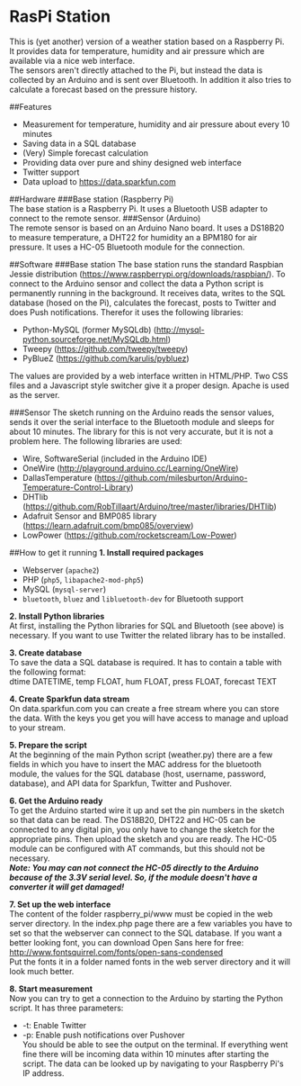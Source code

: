 # RasPi Station

This is (yet another) version of a weather station based on a Raspberry Pi.  
It provides data for temperature, humidity and air pressure which are available via a nice web interface.  
The sensors aren't directly attached to the Pi, but instead the data is collected by an Arduino and is sent over Bluetooth. In addition it also tries to calculate a forecast based on the pressure history.

##Features
* Measurement for temperature, humidity and air pressure about every 10 minutes
* Saving data in a SQL database
* (Very) Simple forecast calculation
* Providing data over pure and shiny designed web interface
* Twitter support
* Data upload to https://data.sparkfun.com

##Hardware
###Base station (Raspberry Pi)  
The base station is a Raspberry Pi. It uses a Bluetooth USB adapter to connect to the remote sensor.
###Sensor (Arduino)  
The remote sensor is based on an Arduino Nano board. It uses a DS18B20 to measure temperature, a DHT22 for humidity an a BPM180 for air pressure. It uses a HC-05 Bluetooth module for the connection.  

##Software
###Base station
The base station runs the standard Raspbian Jessie distribution (https://www.raspberrypi.org/downloads/raspbian/). To connect to the Arduino sensor and collect the data a Python script is permanently running in the background. It receives data, writes to the SQL database (hosed on the Pi), calculates the forecast, posts to Twitter and does Push notifications.
Therefor it uses the following libraries:  
* Python-MySQL (former MySQLdb) (http://mysql-python.sourceforge.net/MySQLdb.html)
* Tweepy (https://github.com/tweepy/tweepy)
* PyBlueZ (https://github.com/karulis/pybluez)

The values are provided by a web interface written in HTML/PHP. Two CSS files and a Javascript style switcher give it a proper design. Apache is used as the server.

###Sensor
The sketch running on the Arduino reads the sensor values, sends it over the serial interface to the Bluetooth module and sleeps for about 10 minutes. The library for this is not very accurate, but it is not a problem here.
The following libraries are used:
* Wire, SoftwareSerial (included in the Arduino IDE)
* OneWire (http://playground.arduino.cc/Learning/OneWire)
* DallasTemperature (https://github.com/milesburton/Arduino-Temperature-Control-Library)
* DHTlib (https://github.com/RobTillaart/Arduino/tree/master/libraries/DHTlib)
* Adafruit Sensor and BMP085 library (https://learn.adafruit.com/bmp085/overview)
* LowPower (https://github.com/rocketscream/Low-Power)

##How to get it running
**1. Install required packages**
* Webserver (`apache2`)
* PHP (`php5`, `libapache2-mod-php5`)
* MySQL (`mysql-server`)
* `bluetooth`, `bluez` and `libluetooth-dev` for Bluetooth support

**2. Install Python libraries**  
At first, installing the Python libraries for SQL and Bluetooth (see above) is necessary. If you want to use Twitter the related library has to be installed.  

**3. Create database**  
To save the data a SQL database is required. It has to contain a table with the following format:  
dtime DATETIME, temp FLOAT, hum FLOAT, press FLOAT, forecast TEXT

**4. Create Sparkfun data stream**  
On data.sparkfun.com you can create a free stream where you can store the data. With the keys you get you will have access to manage
and upload to your stream.

**5. Prepare the script**  
At the beginning of the main Python script (weather.py) there are a few fields in which you have to insert the MAC address for the bluetooth module, the values for the SQL database (host, username, password, database), and API data for Sparkfun, Twitter and Pushover.

**6. Get the Arduino ready**  
To get the Arduino started wire it up and set the pin numbers in the sketch so that data can be read. The DS18B20, DHT22 and HC-05 can be connected to any digital pin, you only have to change the sketch for the appropriate pins. Then upload the sketch and you are ready. The HC-05 module can be configured with AT commands, but this should not be necessary.  
***Note: You may can not connect the HC-05 directly to the Arduino because of the 3.3V serial level. So, if the module doesn't have a converter it will get damaged!***

**7. Set up the web interface**  
The content of the folder raspberry_pi/www must be copied in the web server directory. In the index.php page there are a few variables you have to set so that the webserver can connect to the SQL database. If you want a better looking font, you can download Open Sans here for free: http://www.fontsquirrel.com/fonts/open-sans-condensed  
Put the fonts it in a folder named fonts in the web server directory and it will look much better.

**8. Start measurement**  
Now you can try to get a connection to the Arduino by starting the Python script. It has three parameters:  
 * -t: Enable Twitter
 * -p: Enable push notifications over Pushover  
You should be able to see the output on the terminal. If everything went fine there will be incoming data within 10 minutes after starting the script. The data can be looked up by navigating to your Raspberry Pi's IP address.
